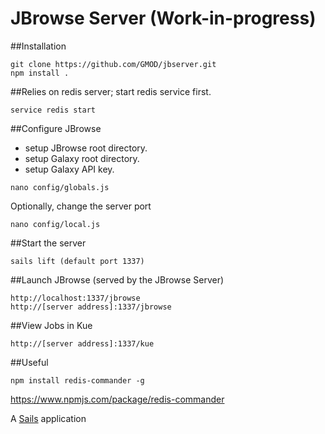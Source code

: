 # JBrowse Server (Work-in-progress)

##Installation
```
git clone https://github.com/GMOD/jbserver.git
npm install .
```

##Relies on redis server; start redis service first.
```
service redis start
```

##Configure JBrowse
- setup JBrowse root directory.
- setup Galaxy root directory.
- setup Galaxy API key.
```
nano config/globals.js
```

Optionally, change the server port
```
nano config/local.js
```


##Start the server
```
sails lift (default port 1337)
```

##Launch JBrowse (served by the JBrowse Server)
```
http://localhost:1337/jbrowse
http://[server address]:1337/jbrowse
```

##View Jobs in Kue
```
http://[server address]:1337/kue
```

##Useful
```
npm install redis-commander -g
```
https://www.npmjs.com/package/redis-commander


A [Sails](http://sailsjs.org) application

